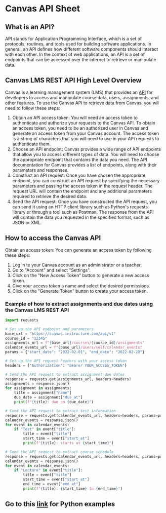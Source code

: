 # Canvas API Sheet
## What is an API?
API stands for Application Programming Interface, which is a set of protocols, routines, and tools used for building software applications. In general, an API defines how different software components should interact with each other. In the context of web applications, an API is a set of endpoints that can be accessed over the internet to retrieve or manipulate data.
## Canvas LMS REST API High Level Overview
Canvas is a learning management system (LMS) that provides an [API](https://canvas.instructure.com/doc/api/) for developers to access and manipulate course data, users, assignments, and other features. To use the Canvas API to retrieve data from Canvas, you will need to follow these steps:
1. Obtain an API access token: You will need an access token to authenticate and authorize your requests to the Canvas API. To obtain an access token, you need to be an authorized user in Canvas and generate an access token from your Canvas account. The access token is a string of characters that you will need to use in your API requests to authenticate them.
2. Choose an API endpoint: Canvas provides a wide range of API endpoints that allow you to access different types of data. You will need to choose the appropriate endpoint that contains the data you need. The API documentation for Canvas provides a list of endpoints, along with their parameters and responses.
3. Construct an API request: Once you have chosen the appropriate endpoint, you can construct an API request by specifying the necessary parameters and passing the access token in the request header. The request URL will contain the endpoint and any additional parameters required to retrieve the desired data.
4. Send the API request: Once you have constructed the API request, you can send it using an HTTP client library such as Python's requests library or through a tool such as Postman. The response from the API will contain the data you requested in the specified format, such as JSON or XML.
## How to access the Canvas API
Obtain an access token: You can generate an access token by following these steps:
1. Log in to your Canvas account as an administrator or a teacher.
2. Go to "Account" and select "Settings".
3. Click on the "New Access Token" button to generate a new access token.
4. Give your access token a name and select the desired permissions.
5. Click on the "Generate Token" button to create your access token.

### Example of how to extract assignments and due dates using the Canvas LMS REST API
```python
import requests

# Set up the API endpoint and parameters
base_url = "https://canvas.instructure.com/api/v1"
course_id = "12345"
assignments_url = f"{base_url}/courses/{course_id}/assignments"
calendar_events_url = f"{base_url}/users/self/calendar_events"
params = {"start_date": "2022-02-01", "end_date": "2022-02-28"}

# Set up the API request headers with your access token
headers = {"Authorization": "Bearer YOUR_ACCESS_TOKEN"}

# Send the API request to extract assignment due dates
response = requests.get(assignments_url, headers=headers)
assignments = response.json()
for assignment in assignments:
    title = assignment["name"]
    due_date = assignment["due_at"]
    print(f"{title}: due on {due_date}")

# Send the API request to extract test information
response = requests.get(calendar_events_url, headers=headers, params=params)
calendar_events = response.json()
for event in calendar_events:
    if "Test" in event["title"]:
        title = event["title"]
        start_time = event["start_at"]
        print(f"{title}: starts at {start_time}")

# Send the API request to extract course schedule
response = requests.get(calendar_events_url, headers=headers, params=params)
calendar_events = response.json()
for event in calendar_events:
    if "Lecture" in event["title"]:
        title = event["title"]
        start_time = event["start_at"]
        end_time = event["end_at"]
        print(f"{title}: {start_time} to {end_time}")
```
## Go to this [link](https://github.com/ubc/getting-started-with-the-canvas-api-with-python) for Python examples
